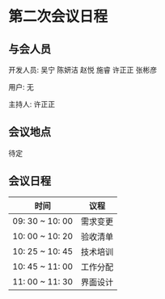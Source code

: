 # 第二次会议日程

## 与会人员

开发人员: 吴宁 陈妍洁 赵悦 施睿 许正正 张彬彦

用户: 无

主持人: 许正正

## 会议地点

待定

## 会议日程

| 时间 | 议程 |
| :--: | :--: |
| 09: 30 ~ 10: 00 | 需求变更 |
| 10: 00 ~ 10: 20 | 验收清单 |
| 10: 25 ~ 10: 45 | 技术培训 |
| 10: 45 ~ 11: 00 | 工作分配 |
| 11: 00 ~ 11: 30 | 界面设计 |
